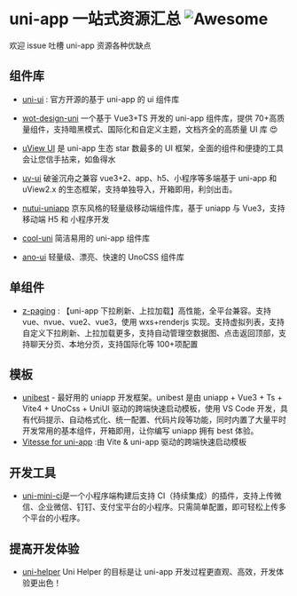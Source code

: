 # uni-app 一站式资源汇总 ![Awesome](https://cdn.rawgit.com/sindresorhus/awesome/d7305f38d29fed78fa85652e3a63e154dd8e8829/media/badge.svg)


欢迎 issue 吐槽 uni-app 资源各种优缺点

## 组件库

- [uni-ui](https://github.com/dcloudio/uni-ui) : 官方开源的基于 uni-app 的 ui 组件库
- [wot-design-uni](https://github.com/Moonofweisheng/wot-design-uni) 一个基于 Vue3+TS 开发的 uni-app 组件库，提供 70+高质量组件，支持暗黑模式、国际化和自定义主题，文档齐全的高质量 UI 库 😍
- [uView UI](https://github.com/umicro/uView) 是 uni-app 生态 star 数最多的 UI 框架，全面的组件和便捷的工具会让您信手拈来，如鱼得水
- [uv-ui](https://github.com/climblee/uv-ui) 破釜沉舟之兼容 vue3+2、app、h5、小程序等多端基于 uni-app 和 uView2.x 的生态框架，支持单独导入，开箱即用，利剑出击。
- [nutui-uniapp](https://github.com/nutui-uniapp/nutui-uniapp) 京东风格的轻量级移动端组件库，基于 uniapp 与 Vue3，支持移动端 H5 和 小程序开发

- [cool-uni](https://github.com/cool-team-official/cool-uni) 简洁易用的 uni-app 组件库
- [ano-ui](https://github.com/ano-ui/ano-ui) 轻量级、漂亮、快速的 UnoCSS 组件库

## 单组件

- [z-paging](https://github.com/SmileZXLee/uni-z-paging) : 【uni-app 下拉刷新、上拉加载】高性能，全平台兼容。支持 vue、nvue、vue2、vue3，使用 wxs+renderjs 实现。支持虚拟列表，支持自定义下拉刷新、上拉加载更多，支持自动管理空数据图、点击返回顶部，支持聊天分页、本地分页，支持国际化等 100+项配置

## 模板

- [unibest](https://github.com/codercup/unibest) - 最好用的 uniapp 开发框架。unibest 是由 uniapp + Vue3 + Ts + Vite4 + UnoCss + UniUI 驱动的跨端快速启动模板，使用 VS Code 开发，具有代码提示、自动格式化、统一配置、代码片段等功能，同时内置了大量平时开发常用的基本组件，开箱即用，让你编写 uniapp 拥有 best 体验。
- [Vitesse for uni-app](https://github.com/uni-helper/vitesse-uni-app) :由 Vite & uni-app 驱动的跨端快速启动模板

## 开发工具

- [uni-mini-ci](https://github.com/Moonofweisheng/uni-mini-ci)是一个小程序端构建后支持 CI（持续集成）的插件，支持上传微信、企业微信、钉钉、支付宝平台的小程序。只需简单配置，即可轻松上传多个平台的小程序。

## 提高开发体验


- [uni-helper](https://github.com/uni-helper) Uni Helper 的目标是让 uni-app 开发过程更直观、高效，开发体验更出色！